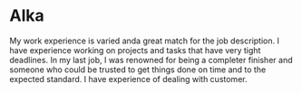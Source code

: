 # Alka
 My work experience is varied anda great match for the job description. I have experience working on projects and tasks that have very tight deadlines. In my last job, I was renowned for being a completer finisher and someone who could be trusted to get things done on time and to the expected standard. I have experience of dealing with customer.

